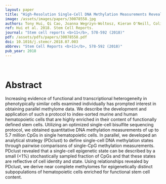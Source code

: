 ```yaml
---
layout: paper
title: "High-Resolution Single-Cell DNA Methylation Measurements Reveal Epigenetically Distinct Hematopoietic Stem Cell Subpopulations."
image: /assets/images/papers/30078558.jpg
authors: Tony Hui, Qi Cao, Joanna Wegrzyn-Woltosz, Kieran O'Neill, Colin A Hammond, David J H F Knapp, Emma Laks, Michelle Moksa, Samuel Aparicio, Connie J Eaves, Aly Karsan, Martin Hirst
ref: Hui et al. 2018. Stem Cell Reports.
journal: "Stem cell reports <b>11</b>, 578-592 (2018)"
pdf: /assets/pdfs/papers/30078558.pdf
doi: 10.1016/j.stemcr.2018.07.003
abbrev: "Stem Cell Reports <b>11</b>, 578-592 (2018)"
pub_year: 2018
---
```


<br />
<div data-badge-popover="right" data-badge-type="donut" data-pmid="30078558" data-hide-no-mentions="true" class="altmetric-embed"></div>

# Abstract

Increasing evidence of functional and transcriptional heterogeneity in phenotypically similar cells examined individually has prompted interest in obtaining parallel methylome data. We describe the development and application of such a protocol to index-sorted murine and human hematopoietic cells that are highly enriched in their content of functionally defined stem cells. Utilizing an optimized single-cell bisulfite sequencing protocol, we obtained quantitative DNA methylation measurements of up to 5.7 million CpGs in single hematopoietic cells. In parallel, we developed an analytical strategy (PDclust) to define single-cell DNA methylation states through pairwise comparisons of single-CpG methylation measurements. PDclust revealed that a single-cell epigenetic state can be described by a small (<1%) stochastically sampled fraction of CpGs and that these states are reflective of cell identity and state. Using relationships revealed by PDclust, we derive near complete methylomes for epigenetically distinct subpopulations of hematopoietic cells enriched for functional stem cell content.

